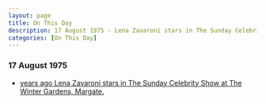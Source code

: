 ```yaml
---
layout: page
title: On This Day
description: 17 August 1975 - Lena Zavaroni stars in The Sunday Celebrity Show at The Winter Gardens, Margate.
categories: [On This Day]
---
```


### 17 August 1975
* [<span id="age1"></span> years ago Lena Zavaroni stars in The Sunday Celebrity Show at The Winter Gardens, Margate.](/theatre/1975/08/17/The-Sunday-Celebrity-Show.html)

<!-- Script for calculating number of years ago -->
<script>
var dob = '19750817';
var year = Number(dob.substr(0, 4));
var month = Number(dob.substr(4, 2)) - 1;
var day = Number(dob.substr(6, 2));
var today = new Date();
var age1 = today.getFullYear() - year;
if (today.getMonth() < month || (today.getMonth() == month && today.getDate() < day)) {
age1--;
}
document.getElementById("age1").innerHTML=age1;
</script>

